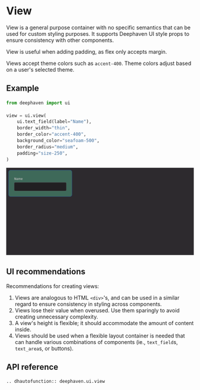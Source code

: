 # View

View is a general purpose container with no specific semantics that can be used for custom styling purposes. It supports Deephaven UI style props to ensure consistency with other components.

View is useful when adding padding, as flex only accepts margin.

Views accept theme colors such as `accent-400`. Theme colors adjust based on a user's selected theme.

## Example

```python
from deephaven import ui

view = ui.view(
    ui.text_field(label="Name"),
    border_width="thin",
    border_color="accent-400",
    background_color="seafoam-500",
    border_radius="medium",
    padding="size-250",
)
```

![View Basic Example](../_assets/view_basic.png)

## UI recommendations

Recommendations for creating views:

1. Views are analogous to HTML `<div>`'s, and can be used in a similar regard to ensure consistency in styling across components.
2. Views lose their value when overused. Use them sparingly to avoid creating unnecessary complexity.
3. A view's height is flexible; it should accommodate the amount of content inside.
4. Views should be used when a flexible layout container is needed that can handle various combinations of components (ie., `text_field`s, `text_area`s, or buttons).

## API reference

```{eval-rst}
.. dhautofunction:: deephaven.ui.view
```
